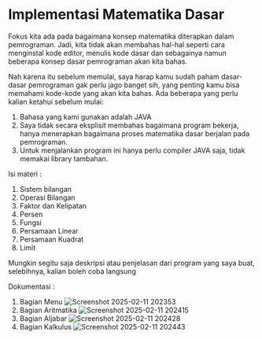 # Implementasi Matematika Dasar
Fokus kita ada pada bagaimana konsep matematika diterapkan dalam pemrograman. Jadi, kita tidak akan membahas hal-hal seperti cara menginstal kode editor, menulis kode dasar dan sebagainya namun beberapa konsep dasar pemrograman akan kita bahas.

Nah karena itu sebelum memulai, saya harap kamu sudah paham dasar-dasar pemrograman gak perlu jago banget sih, yang penting kamu bisa memahami kode-kode yang akan kita bahas.
Ada beberapa yang perlu kalian ketahui sebelum mulai:
1. Bahasa yang kami gunakan adalah JAVA
2. Saya tidak secara eksplisit membahas bagaimana program bekerja, hanya menerapkan bagaimana proses matematika dasar berjalan pada pemrograman.
3. Untuk menjalankan program ini hanya perlu compiler JAVA saja, tidak memakai library tambahan.

Isi materi :
1. Sistem bilangan
2. Operasi Bilangan
3. Faktor dan Kelipatan
4. Persen
5. Fungsi
6. Persamaan Linear
7. Persamaan Kuadrat
8. Limit

Mungkin segitu saja deskripsi atau penjelasan dari program yang saya buat, selebihnya, kalian boleh coba langsung

Dokumentasi :
1. Bagian Menu
   ![Screenshot 2025-02-11 202353](https://github.com/user-attachments/assets/506f51be-0cd7-4a93-8458-910acaf890f1)
2. Bagian Aritmatika
   ![Screenshot 2025-02-11 202415](https://github.com/user-attachments/assets/04087e12-2f28-4f52-b200-21cc17ad7061)
3. Bagian Aljabar
   ![Screenshot 2025-02-11 202428](https://github.com/user-attachments/assets/ae3be0da-f724-4e51-b844-c9f814093ed6)
4. Bagian Kalkulus
   ![Screenshot 2025-02-11 202443](https://github.com/user-attachments/assets/d7a16b46-4a27-4cc7-9f2c-7a32185d10c2)



